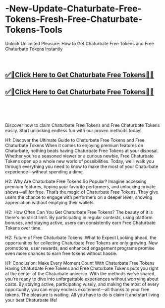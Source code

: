 # -New-Update-Chaturbate-Free-Tokens-Fresh-Free-Chaturbate-Tokens-Tools

Unlock Unlimited Pleasure: How to Get Chaturbate Free Tokens and Free Chaturbate Tokens Instantly
<br><br><br>
<b><h2><a href="https://searchoptima.org/free-chaturbate-tokens/">✅🎯Click Here to Get Chaturbate Free Tokens🎯✅</a>

</h2></b>

<b><h2><a href="https://searchoptima.org/free-chaturbate-tokens/">✅🎯Click Here to Get Chaturbate Free Tokens🎯✅</a>

</h2></b> <br><br><br>

 Discover how to claim Chaturbate Free Tokens and Free Chaturbate Tokens easily. Start unlocking endless fun with our proven methods today!

H1: Discover the Ultimate Guide to Chaturbate Free Tokens and Free Chaturbate Tokens
When it comes to enjoying premium features on Chaturbate, nothing beats having Chaturbate Free Tokens at your disposal. Whether you're a seasoned viewer or a curious newbie, Free Chaturbate Tokens open up a whole new world of possibilities. Today, we’ll walk you through everything you need to know to make the most of your Chaturbate experience—without spending a dime.

H2: Why Are Chaturbate Free Tokens So Popular?
Imagine accessing premium features, tipping your favorite performers, and unlocking private shows—all for free. That’s the magic of Chaturbate Free Tokens. They give users the chance to engage with performers on a deeper level, showing appreciation without emptying their wallets.

H2: How Often Can You Get Chaturbate Free Tokens?
The beauty of it is there's no strict limit. By participating in regular contests, using platform bonuses, and staying active, users can consistently earn Free Chaturbate Tokens over time.

H2: Future of Free Chaturbate Tokens: What to Expect
Looking ahead, the opportunities for collecting Chaturbate Free Tokens are only growing. New promotions, user rewards, and enhanced engagement programs promise even more chances to earn free tokens without hassle.

H1: Conclusion: Make Every Moment Count With Chaturbate Free Tokens
Having Chaturbate Free Tokens and Free Chaturbate Tokens puts you right at the center of the Chaturbate universe. With the methods we've shared, you're ready to dive into unforgettable experiences without worrying about costs. By staying active, participating wisely, and making the most of every opportunity, you can enjoy endless excitement—all thanks to your free tokens. The pleasure is waiting. All you have to do is claim it and start living your best Chaturbate life!

